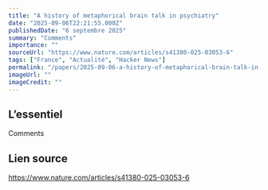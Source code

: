 ```yaml
---
title: "A history of metaphorical brain talk in psychiatry"
date: "2025-09-06T22:21:55.000Z"
publishedDate: "6 septembre 2025"
summary: "Comments"
importance: ""
sourceUrl: "https://www.nature.com/articles/s41380-025-03053-6"
tags: ["France", "Actualité", "Hacker News"]
permalink: "/papers/2025-09-06-a-history-of-metaphorical-brain-talk-in-psychiatry"
imageUrl: ""
imageCredit: ""
---
```


## L’essentiel

Comments

## Lien source

https://www.nature.com/articles/s41380-025-03053-6
